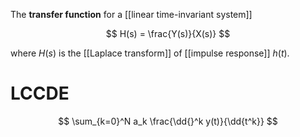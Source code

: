 The **transfer function** for a [[linear time-invariant system]]

$$
H(s) = \frac{Y(s)}{X(s)}
$$

where $H(s)$ is the [[Laplace transform]] of [[impulse response]] $h(t)$.

# LCCDE

$$
\sum_{k=0}^N a_k \frac{\dd{}^k y(t)}{\dd{t^k}}
$$